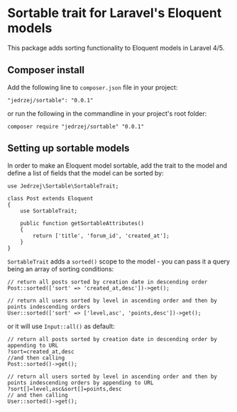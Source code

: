 # Sortable trait for Laravel's Eloquent models

This package adds sorting functionality to Eloquent models in Laravel 4/5.

## Composer install

Add the following line to `composer.json` file in your project:

    "jedrzej/sortable": "0.0.1"
	
or run the following in the commandline in your project's root folder:	

    composer require "jedrzej/sortable" "0.0.1"

## Setting up sortable models

In order to make an Eloquent model sortable, add the trait to the model and define a list of fields that the model can be sorted by:

    use Jedrzej\Sortable\SortableTrait;
    
    class Post extends Eloquent
    {
        use SortableTrait;
        
        public function getSortableAttributes()
        {
            return ['title', 'forum_id', 'created_at'];
        }
    }

`SortableTrait` adds a `sorted()` scope to the model - you can pass it a query being an array of sorting conditions:
 
    // return all posts sorted by creation date in descending order
    Post::sorted(['sort' => 'created_at,desc'])->get();
    
    // return all users sorted by level in ascending order and then by points indescending orders
    User::sorted(['sort' => ['level,asc', 'points,desc'])->get();
 
 or it will use `Input::all()` as default:
    
    // return all posts sorted by creation date in descending order by appending to URL
    ?sort=created_at,desc
    //and then calling
    Post::sorted()->get();

    // return all users sorted by level in ascending order and then by points indescending orders by appending to URL
    ?sort[]=level,asc&sort[]=points,desc
    // and then calling
    User::sorted()->get();